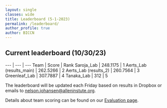 ```yaml
---
layout: single
classes: wide
title: Leaderboard (5-1-2023)
permalink: /leaderboard/
author_profile: true
author: BICCN
---
```


## Current leaderboard (10/30/23)

--- | --- | --- 
Team | Score | Rank
Saroja_Lab | 248.1175 | 1
Aerts_Lab (results_main) | 262.5266 | 2
Aerts_Lab (results_2) | 260.7564 | 3
Greenleaf_Lab | 307.7887 | 4
Tanaka_Lab | 312 | 5

The leaderboard will be updated each Friday based on results in Dropbox or emails to nelson.johansen@alleninstute.org.

Details about team scoring can be found on our [Evaluation page](https://biccnchallenge.org/evaluation/#evaluation-metrics).

